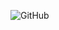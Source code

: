 ![GitHub](https://img.shields.io/badge/github-%23121011.svg?style=for-the-badge&logo=github&logoColor=white)
